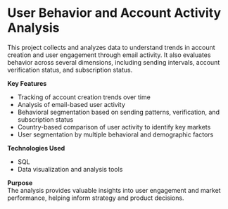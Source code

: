 # User Behavior and Account Activity Analysis
This project collects and analyzes data to understand trends in account creation and user engagement through email activity. It also evaluates behavior across several dimensions, including sending intervals, account verification status, and subscription status.  

**Key Features**
- Tracking of account creation trends over time
- Analysis of email-based user activity
- Behavioral segmentation based on sending patterns, verification, and subscription status
- Country-based comparison of user activity to identify key markets
- User segmentation by multiple behavioral and demographic factors

**Technologies Used**
- SQL
- Data visualization and analysis tools

**Purpose**  
The analysis provides valuable insights into user engagement and market performance, helping inform strategy and product decisions.
